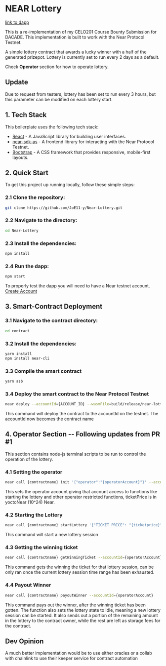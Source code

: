 # NEAR Lottery

[link to dapp](https://JoE11-y.github.io/Near-Lottery)

This is a re-implementation of my CELO201 Course Bounty Submission for DACADE. This implementation is built to work with the Near Protocol Testnet.

A simple lottery contract that awards a lucky winner with a half of the generated prizepot.
Lottery is currently set to run every 2 days as a default.

Check **Operator** section for how to operate lottery.

## Update
Due to request from testers, lottery has been set to run every 3 hours, but this parameter can be modified on each lottery start.


## 1. Tech Stack
This boilerplate uses the following tech stack:
- [React](https://reactjs.org/) - A JavaScript library for building user interfaces.
- [near-sdk-as](contractkit
) - A frontend library for interacting with the Near Protocol Testnet.
- [Bootstrap](https://getbootstrap.com/) - A CSS framework that provides responsive, mobile-first layouts.


## 2. Quick Start

To get this project up running locally, follow these simple steps:

### 2.1 Clone the repository:

```bash
git clone https://github.com/JoE11-y/Near-Lottery.git
```

### 2.2 Navigate to the directory:

```bash
cd Near-Lottery
```

### 2.3 Install the dependencies:

```bash
npm install
```

### 2.4 Run the dapp:

```bash
npm start
```

To properly test the dapp you will need to have a Near testnet account.
[Create Account](https://wallet.testnet.near.org/)


## 3. Smart-Contract Deployment

### 3.1 Navigate to the contract directory:

```bash
cd contract
```

### 3.2 Install the dependencies:

```bash
yarn install
npm install near-cli
```

### 3.3 Compile the smart contract

```bash
yarn asb
```

### 3.4 Deploy the smart contract to the Near Protocol Testnet

```bash
near deploy --accountId={ACCOUNT_ID} --wasmFile=build/release/near-lottery.wasm
```

This command will deploy the contract to the accountId on the testnet. The accountId now becomes the contract name


## 4. Operator Section -- Following updates from PR #1

This section contains node-js terminal scripts to be run to control the operation of the lottery.

### 4.1 Setting the operator

```bash
near call {contractname} init '{"operator":"{operatorAccount}"}' --accountId={contractname}
```

This sets the operator account giving that account access to functions like starting the lottery and other operator restricted functions, ticketPrice is in yoctoNear (10^24) Near.

### 4.2 Starting the Lottery

```bash
near call {contractname} startLottery '{"TICKET_PRICE": "{ticketprice}", "noOfHours": "{noOfHours}"}' --accountId={operatorAccount}
```

This command will start a new lottery session

### 4.3 Getting the winning ticket

```bash
near call {contractname} getWinningTicket --accountId={operatorAccount}
```

This command gets the winning the ticket for that lottery session, can be only ran once the current lottery session time range has been exhausted.

### 4.4 Payout Winner

```bash
near call {contractname} payoutWinner --accountId={operatorAccount}
```

This command pays out the winner, after the winning ticket has been gotten. The function also sets the lottery state to idle, meaning a new lottery session can be started. It also sends out a portion of the remaining amount in the lottery to the contract owner, while the rest are left as storage fees for the contract.


## Dev Opinion
A much better implementation would be to use either oracles or a collab with chainlink to use their keeper service for contract automation
